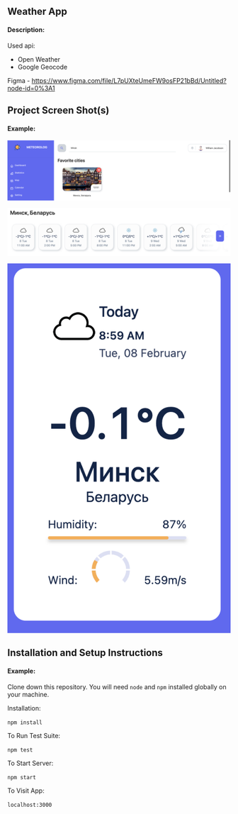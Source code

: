 ## Weather App

#### Description:

Used api:

- Open Weather
- Google Geocode

Figma - https://www.figma.com/file/L7pUXteUmeFW9osFP21bBd/Untitled?node-id=0%3A1

## Project Screen Shot(s)

#### Example:

![Screenshot](https://github.com/overkektus/weather-app/blob/main/screenshots/Favorite%20cities.png)

![Screenshot](https://github.com/overkektus/weather-app/blob/main/screenshots/Forecast.png)

![Screenshot](https://github.com/overkektus/weather-app/blob/main/screenshots/Current%20Weather.png)

## Installation and Setup Instructions

#### Example:

Clone down this repository. You will need `node` and `npm` installed globally on your machine.

Installation:

`npm install`

To Run Test Suite:

`npm test`

To Start Server:

`npm start`

To Visit App:

`localhost:3000`
